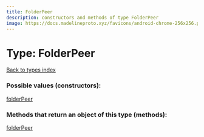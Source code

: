 ```yaml
---
title: FolderPeer
description: constructors and methods of type FolderPeer
image: https://docs.madelineproto.xyz/favicons/android-chrome-256x256.png
---
```

# Type: FolderPeer
[Back to types index](index.md)



### Possible values (constructors):

[folderPeer](../constructors/folderPeer.md)  



### Methods that return an object of this type (methods):



[folderPeer](../constructors/folderPeer.md)  

